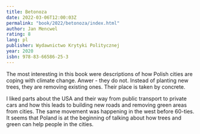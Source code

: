 ```yaml
---
title: Betonoza
date: 2022-03-06T12:00:03Z
permalink: "book/2022/betonoza/index.html"
author: Jan Mencwel
rating: 8
lang: pl
publisher: Wydawnictwo Krytyki Politycznej
year: 2020
isbn: 978-83-66586-25-3
---
```


The most interesting in this book were descriptions of how Polish cities are coping with climate change. Anwer - they do not. Instead of planting new trees, they are removing existing ones. Their place is taken by concrete.

I liked parts about the USA and their way from public transport to private cars and how this leads to building new roads and removing green areas from cities. The same movement was happening in the west before 60-ties. It seems that Poland is at the beginning of talking about how trees and green can help people in the cities.
